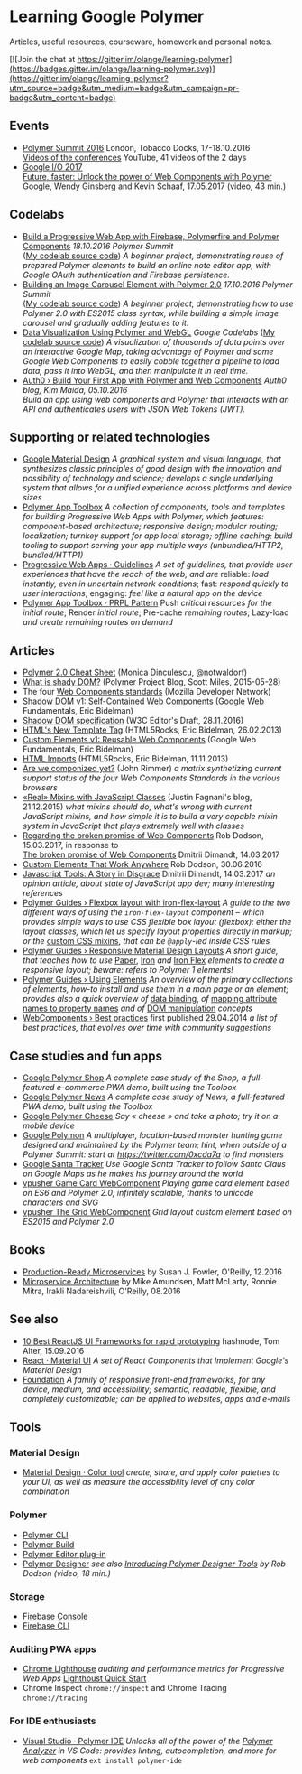 # Learning Google Polymer

Articles, useful resources, courseware, homework and personal notes.

[![Join the chat at https://gitter.im/olange/learning-polymer](https://badges.gitter.im/olange/learning-polymer.svg)](https://gitter.im/olange/learning-polymer?utm_source=badge&utm_medium=badge&utm_campaign=pr-badge&utm_content=badge)

## Events

* [Polymer Summit 2016](https://www.polymer-project.org/summit/schedule) London, Tobacco Docks, 17-18.10.2016  
[Videos of the conferences](https://www.youtube.com/playlist?list=PLNYkxOF6rcICc687SxHQRuo9TVNOJelSZ) YouTube, 41 videos of the 2 days
* [Google I/O 2017](https://events.google.com/io/)  
  [Future, faster: Unlock the power of Web Components with Polymer](https://www.youtube.com/watch?v=cuoZenpQveQ&list=PLNYkxOF6rcICniLJ2rfj0FexlA-9zmJJE&index=2) Google, Wendy Ginsberg and Kevin Schaaf, 17.05.2017 (video, 43 min.)

## Codelabs

* [Build a Progressive Web App with Firebase, Polymerfire and Polymer Components](https://codelabs.developers.google.com/codelabs/polymer-firebase-pwa/index.html) _18.10.2016 Polymer Summit_  
([My codelab source code](https://github.com/olange/learning-polymer/tree/master/codelabs/pwa-firebase)) _A beginner project, demonstrating reuse of prepared Polymer elements to build an online note editor app, with Google OAuth authentication and Firebase persistence._
* [Building an Image Carousel Element with Polymer 2.0](https://codelabs.developers.google.com/codelabs/polymer-2-carousel/) _17.10.2016 Polymer Summit_  
([My codelab source code](https://github.com/olange/learning-polymer/tree/master/codelabs/carousel)) _A beginner project, demonstrating how to use Polymer 2.0 with ES2015 class syntax, while building a simple image carousel and gradually adding features to it._
* [Data Visualization Using Polymer and WebGL](https://codelabs.developers.google.com/codelabs/polymer-webgl/) _Google Codelabs_ ([My codelab source code](https://github.com/olange/learning-polymer/tree/master/codelabs/googlemap-viz)) _A visualization of thousands of data points over an interactive Google Map, taking advantage of Polymer and some Google Web Components to easily cobble together a pipeline to load data, pass it into WebGL, and then manipulate it in real time._
* [Auth0 › Build Your First App with Polymer and Web Components](https://auth0.com/blog/build-your-first-app-with-polymer-and-web-components/) _Auth0 blog, Kim Maida, 05.10.2016_  
  _Build an app using web components and Polymer that interacts with an API and authenticates users with JSON Web Tokens (JWT)._

## Supporting or related technologies

* [Google Material Design](https://material.io/guidelines/material-design/introduction.html) _A graphical system and visual language, that synthesizes classic principles of good design with the innovation and possibility of technology and science; develops a single underlying system that allows for a unified experience across platforms and device sizes_
* [Polymer App Toolbox](https://www.polymer-project.org/2.0/toolbox/index) _A collection of components, tools and templates for building Progressive Web Apps with Polymer, which features: component-based architecture; responsive design; modular routing; localization; turnkey support for app local storage;
offline caching; build tooling to support serving your app multiple ways (unbundled/HTTP2, bundled/HTTP1)_
* [Progressive Web Apps · Guidelines](https://developers.google.com/web/progressive-web-apps) _A set of guidelines, that provide user experiences that have the reach of the web, and are_ reliable: _load instantly, even in uncertain network conditions_; fast: _respond quickly to user interactions_; engaging: _feel like a natural app on the device_
* [Polymer App Toolbox · PRPL Pattern](https://www.polymer-project.org/2.0/toolbox/prpl) Push _critical resources for the initial route_; Render _initial route_; Pre-cache _remaining routes_; Lazy-load _and create remaining routes on demand_

## Articles

* [Polymer 2.0 Cheat Sheet](https://meowni.ca/posts/polymer-2-cheatsheet/) (Monica Dinculescu, @notwaldorf)
* [What is shady DOM?](https://www.polymer-project.org/1.0/blog/shadydom) (Polymer Project Blog, Scott Miles, 2015-05-28)
* The four [Web Components standards](https://developer.mozilla.org/en-US/docs/Web/Web_Components) (Mozilla Developer Network)
 * [Shadow DOM v1: Self-Contained Web Components](https://developers.google.com/web/fundamentals/getting-started/primers/shadowdom) (Google Web Fundamentals, Eric Bidelman)
 * [Shadow DOM specification](http://w3c.github.io/webcomponents/spec/shadow/) (W3C Editor's Draft, 28.11.2016)
 * [HTML's New Template Tag](https://www.html5rocks.com/en/tutorials/webcomponents/template/) (HTML5Rocks, Eric Bidelman, 26.02.2013)
 * [Custom Elements v1: Reusable Web Components](https://developers.google.com/web/fundamentals/getting-started/primers/customelements) (Google Web Fundamentals, Eric Bidelman)
 * [HTML Imports](https://www.html5rocks.com/en/tutorials/webcomponents/imports/) (HTML5Rocks, Eric Bidelman, 11.11.2013)
* [Are we componized yet?](http://jonrimmer.github.io/are-we-componentized-yet/) (John Rimmer) _a matrix synthetizing current support status of the four Web Components Standards in the various browsers_
* [«Real» Mixins with JavaScript Classes](http://justinfagnani.com/2015/12/21/real-mixins-with-javascript-classes/) (Justin Fagnani's blog, 21.12.2015) _what mixins should do, what's wrong with current JavaScript mixins, and how simple it is to build a very capable mixin system in JavaScript that plays extremely well with classes_
* [Regarding the broken promise of Web Components](https://robdodson.me/regarding-the-broken-promise-of-web-components/) Rob Dodson, 15.03.2017, in response to  
  [The broken promise of Web Components](https://dmitriid.com/blog/2017/03/the-broken-promise-of-web-components/#brief-incomplete-and-mostly-incorrect-history-of-web-components) Dmitrii Dimandt, 14.03.2017
* [Custom Elements That Work Anywhere](https://medium.com/dev-channel/custom-elements-that-work-anywhere-898e1dd2bc48#.xbmcc634v) Rob Dodson, 30.06.2016
* [Javascript Tools: A Story in Disgrace](https://dmitriid.com/blog/2016/10/javascript-tools/) Dmitrii Dimandt, 14.03.2017 _an opinion article, about state of JavaScript app dev; many interesting references_
* [Polymer Guides › Flexbox layout with iron-flex-layout](https://elements.polymer-project.org/guides/flex-layout) _A guide to the two different ways of using the `iron-flex-layout` component – which provides simple ways to use CSS flexible box layout (flexbox): either the layout classes, which let us specify layout properties directly in markup; or the_ [custom CSS mixins](https://www.polymer-project.org/1.0/docs/devguide/styling.html#custom-style), _that can be `@apply`-ied inside CSS rules_
* [Polymer Guides › Responsive Material Design Layouts](https://elements.polymer-project.org/guides/responsive-material-design-layouts) _A short guide, that teaches how to use_ [Paper](https://www.webcomponents.org/collection/PolymerElements/paper-ui-elements), [Iron](https://www.webcomponents.org/collection/PolymerElements/iron-elements) _and_ [Iron Flex](https://www.webcomponents.org/element/PolymerElements/iron-flex-layout) _elements to create a responsive layout; beware: refers to Polymer 1 elements!_
* [Polymer Guides › Using Elements](https://elements.polymer-project.org/guides/using-elements) _An overview of the primary collections of elements, how-to install and use them in a main page or an element; provides also a quick overview of_ [data binding](https://www.polymer-project.org/1.0/docs/devguide/data-binding.html), _of_ [mapping attribute names to property names](https://elements.polymer-project.org/guides/using-elements#polymer-element-apis) _and of_ [DOM manipulation](https://www.polymer-project.org/1.0/docs/devguide/local-dom.html#dom-api) _concepts_
* [WebComponents › Best practices](https://www.webcomponents.org/community/articles/web-components-best-practices) first published 29.04.2014 _a list of best practices, that evolves over time with community suggestions_

## Case studies and fun apps

* [Google Polymer Shop](https://www.polymer-project.org/2.0/toolbox/case-study) _A complete case study of the Shop, a full-featured e-commerce PWA demo, built using the Toolbox_
* [Google Polymer News](https://www.polymer-project.org/2.0/toolbox/news-case-study) _A complete case study of News, a full-featured PWA demo, built using the Toolbox_
* [Google Polymer Cheese](https://cheese.polymer-project.org/) _Say « cheese » and take a photo; try it on a mobile device_
* [Google Polymon](https://polymon.polymer-project.org/) _A multiplayer, location-based monster hunting game designed and maintained by the Polymer team; hint, when outside of a Polymer Summit: start at https://twitter.com/0xcda7a to find monsters_
* [Google Santa Tracker](https://santatracker.google.com/codeboogie.html) _Use Google Santa Tracker to follow Santa Claus on Google Maps as he makes his journey around the world_
* [vpusher Game Card WebComponent](https://www.webcomponents.org/element/vpusher/game-card) _Playing game card element based on ES6 and Polymer 2.0; infinitely scalable, thanks to unicode characters and SVG_
* [vpusher The Grid WebComponent](https://www.webcomponents.org/element/vpusher/the-grid) _Grid layout custom element based on ES2015 and Polymer 2.0_

## Books

* [Production-Ready Microservices](https://www.safaribooksonline.com/library/view/production-ready-microservices/9781491965962/) by Susan J. Fowler, O'Reilly, 12.2016
* [Microservice Architecture](https://www.safaribooksonline.com/library/view/microservice-architecture/9781491956328/) by Mike Amundsen, Matt McLarty, Ronnie Mitra, Irakli Nadareishvili, O'Reilly, 08.2016

## See also

* [10 Best ReactJS UI Frameworks for rapid prototyping](https://hashnode.com/post/10-best-reactjs-ui-frameworks-for-rapid-prototyping-cit49tqx414z89c53equ4zc5k) hashnode, Tom Alter, 15.09.2016
* [React · Material UI](http://www.material-ui.com/#/) _A set of React Components that Implement Google's Material Design_
* [Foundation](http://foundation.zurb.com) _A family of responsive front-end frameworks, for any device, medium, and accessibility; semantic, readable, flexible, and completely customizable; can be applied to websites, apps and e-mails_

## Tools

### Material Design

* [Material Design · Color tool](http://material.io/color/) _create, share, and apply color palettes to your UI, as well as measure the accessibility level of any color combination_

### Polymer

* [Polymer CLI](https://github.com/Polymer/polymer-cli)
* [Polymer Build](https://github.com/Polymer/polymer-build)
* [Polymer Editor plug-in](https://github.com/Polymer/polymer-editor-service)
* [Polymer Designer](http://designer.polymer-project.org/) _see also [Introducing Polymer Designer Tools](https://www.youtube.com/watch?v=djQh8XKRzRg) by Rob Dodson (video, 18 min.)_

### Storage

* [Firebase Console](https://console.firebase.google.com)
* [Firebase CLI](https://firebase.google.com/docs/cli/)

### Auditing PWA apps

* [Chrome Lighthouse](https://github.com/GoogleChrome/lighthouse) _auditing and performance metrics for Progressive Web Apps_ [Lighthoust Quick Start](http://bit.ly/lighthouse-quickstart)
* Chrome Inspect `chrome://inspect` and Chrome Tracing `chrome://tracing`

### For IDE enthusiasts

* [Visual Studio · Polymer IDE](https://marketplace.visualstudio.com/items?itemName=polymer.polymer-ide) _Unlocks all of the power of the [Polymer Analyzer](https://github.com/Polymer/polymer-analyzer) in VS Code: provides linting, autocompletion, and more for web components_ `ext install polymer-ide`
